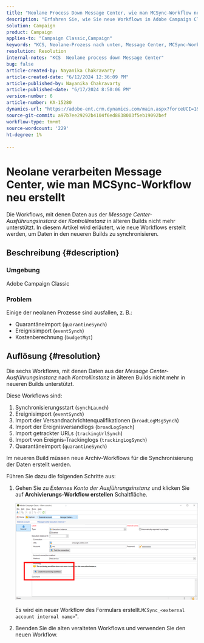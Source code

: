 ```yaml
---
title: "Neolane Process Down Message Center, wie man MCSync-Workflow neu erstellt"
description: "Erfahren Sie, wie Sie neue Workflows in Adobe Campaign Classic erstellen, um Daten von der Message Center-Ausführungsinstanz mit der Kontrollinstanz für neuere Builds zu synchronisieren."
solution: Campaign
product: Campaign
applies-to: "Campaign Classic,Campaign"
keywords: "KCS, Neolane-Prozess nach unten, Message Center, MCSync-Workflow neu erstellen, Adobe Campaign, Adobe Campaign Classic"
resolution: Resolution
internal-notes: "KCS  Neolane process down Message Center"
bug: false
article-created-by: Nayanika Chakravarty
article-created-date: "6/12/2024 12:36:09 PM"
article-published-by: Nayanika Chakravarty
article-published-date: "6/17/2024 8:50:06 PM"
version-number: 6
article-number: KA-15280
dynamics-url: "https://adobe-ent.crm.dynamics.com/main.aspx?forceUCI=1&pagetype=entityrecord&etn=knowledgearticle&id=99d42855-b828-ef11-840b-6045bd0065b6"
source-git-commit: a97b7ee29292b4104f6ed8838003f5eb19092bef
workflow-type: tm+mt
source-wordcount: '229'
ht-degree: 1%

---
```


# Neolane verarbeiten Message Center, wie man MCSync-Workflow neu erstellt


Die Workflows, mit denen Daten aus der *Message Center-Ausführungsinstanz* der *Kontrollinstanz* in älteren Builds nicht mehr unterstützt. In diesem Artikel wird erläutert, wie neue Workflows erstellt werden, um Daten in den neueren Builds zu synchronisieren.

## Beschreibung {#description}


### <b>Umgebung</b>

Adobe Campaign Classic

### <b>Problem</b>

Einige der neolanen Prozesse sind ausfallen, z. B.:

- Quarantäneimport (`quarantineSynch`)
- Ereignisimport (`eventSynch`)
- Kostenberechnung (`budgetMgt`)





## Auflösung {#resolution}


Die sechs Workflows, mit denen Daten aus der *Message Center-Ausführungsinstanz* nach *Kontrollinstanz* in älteren Builds nicht mehr in neueren Builds unterstützt.

Diese Workflows sind:

1. Synchronisierungsstart (`synchLaunch`)
2. Ereignisimport (`eventSynch`)
3. Import der Versandnachrichtenqualifikationen (`broadLogMsgSynch`)
4. Import der Ereignisversandlogs (`broadLogSynch`)
5. Import getrackter URLs (`trackingUrlSynch`)
6. Import von Ereignis-Trackinglogs (`trackingLogSynch`)
7. Quarantäneimport (`quarantineSynch`)


Im neueren Build müssen neue Archiv-Workflows für die Synchronisierung der Daten erstellt werden.

Führen Sie dazu die folgenden Schritte aus:

1. Gehen Sie zu *Externes Konto der Ausführungsinstanz* und klicken Sie auf <b>Archivierungs-Workflow erstellen</b> Schaltfläche.


   ![](assets/903aa197-e92c-ef11-840b-000d3a34c086.png)



   Es wird ein neuer Workflow des Formulars erstellt.`MCSync_<external account internal name>`&quot;.
2. Beenden Sie die alten veralteten Workflows und verwenden Sie den neuen Workflow.
